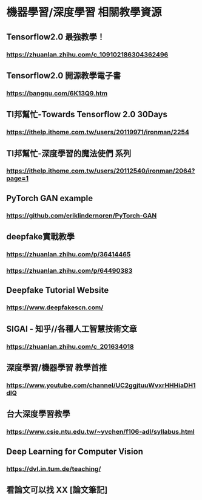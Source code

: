 # **機器學習/深度學習 相關教學資源**

## Tensorflow2.0 最強教學！
### https://zhuanlan.zhihu.com/c_109102186304362496

## Tensorflow2.0 開源教學電子書
### https://bangqu.com/6K13Q9.htm

## TI邦幫忙-Towards Tensorflow 2.0 30Days
### https://ithelp.ithome.com.tw/users/20119971/ironman/2254

## TI邦幫忙-深度學習的魔法使們 系列
### https://ithelp.ithome.com.tw/users/20112540/ironman/2064?page=1

## PyTorch GAN example
### https://github.com/eriklindernoren/PyTorch-GAN

## deepfake實戰教學
### https://zhuanlan.zhihu.com/p/36414465
### https://zhuanlan.zhihu.com/p/64490383

## Deepfake Tutorial Website
### https://www.deepfakescn.com/

## SIGAI - 知乎//各種人工智慧技術文章
### https://zhuanlan.zhihu.com/c_201634018

## 深度學習/機器學習 教學首推
### https://www.youtube.com/channel/UC2ggjtuuWvxrHHHiaDH1dlQ

## 台大深度學習教學
### https://www.csie.ntu.edu.tw/~yvchen/f106-adl/syllabus.html

## Deep Learning for Computer Vision
### https://dvl.in.tum.de/teaching/

## 看論文可以找 XX [論文筆記]